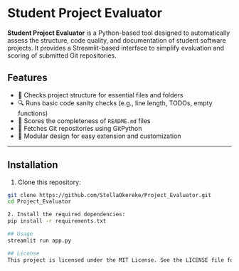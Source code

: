# Student Project Evaluator

**Student Project Evaluator** is a Python-based tool designed to automatically assess the structure, code quality, and documentation of student software projects. It provides a Streamlit-based interface to simplify evaluation and scoring of submitted Git repositories.

## Features

- 🧾 Checks project structure for essential files and folders
- 🔍 Runs basic code sanity checks (e.g., line length, TODOs, empty functions)
- 📄 Scores the completeness of `README.md` files
- 🔗 Fetches Git repositories using GitPython
- 🧠 Modular design for easy extension and customization

---

## Installation

1. Clone this repository:

```bash
git clone https://github.com/StellaOkereke/Project_Evaluator.git
cd Project_Evaluator

2. Install the required dependencies:
pip install -r requirements.txt

## Usage
streamlit run app.py

## License
This project is licensed under the MIT License. See the LICENSE file for more details.

